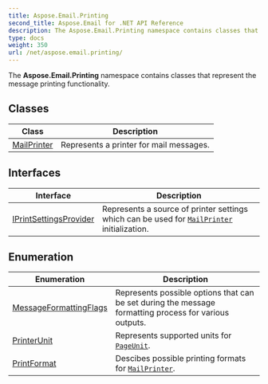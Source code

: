 ```yaml
---
title: Aspose.Email.Printing
second_title: Aspose.Email for .NET API Reference
description: The Aspose.Email.Printing namespace contains classes that represent the message printing functionality
type: docs
weight: 350
url: /net/aspose.email.printing/
---
```

The **Aspose.Email.Printing** namespace contains classes that represent the message printing functionality.

## Classes

| Class | Description |
| --- | --- |
| [MailPrinter](./mailprinter/) | Represents a printer for mail messages. |
## Interfaces

| Interface | Description |
| --- | --- |
| [IPrintSettingsProvider](./iprintsettingsprovider/) | Represents a source of printer settings which can be used for [`MailPrinter`](../aspose.email.printing/mailprinter/) initialization. |
## Enumeration

| Enumeration | Description |
| --- | --- |
| [MessageFormattingFlags](./messageformattingflags/) | Represents possible options that can be set during the message formatting process for various outputs. |
| [PrinterUnit](./printerunit/) | Represents supported units for [`PageUnit`](../aspose.email.printing/mailprinter/pageunit/). |
| [PrintFormat](./printformat/) | Descibes possible printing formats for [`MailPrinter`](../aspose.email.printing/mailprinter/). |


